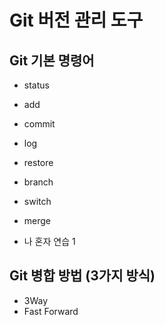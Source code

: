 # Git 버전 관리 도구
## Git 기본 명령어

- status 
- add 
- commit 
- log
- restore
- branch
- switch
- merge

- 나 혼자 연습 1

## Git 병합 방법 (3가지 방식)
- 3Way
- Fast Forward 
